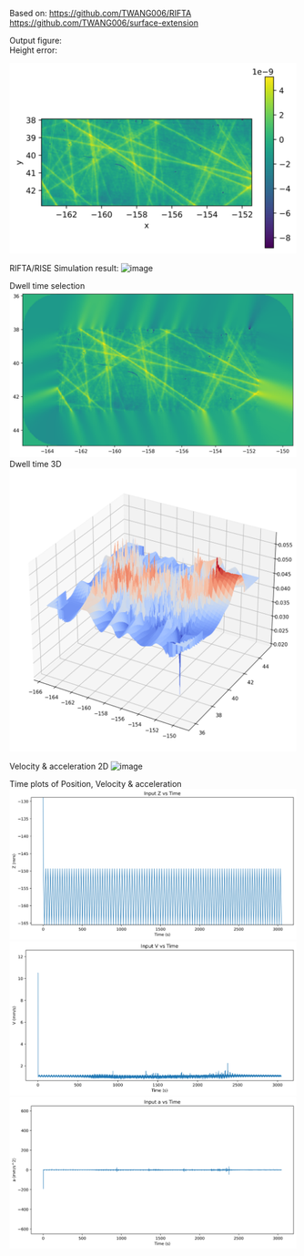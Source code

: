 Based on: 
https://github.com/TWANG006/RIFTA  
https://github.com/TWANG006/surface-extension  

Output figure:  
Height error:

![image](example/Figure_2023-10-04_170203_(0).png)


RIFTA/RISE Simulation result:
![image](example/Figure_2023-10-04_170203_(2).png) 

Dwell time selection
![image](example/Figure_2023-10-04_170203_(3).png) 
Dwell time 3D
![image](example/Figure_2023-10-04_170203_(4).png) 

Velocity & acceleration 2D
![image](example/Figure_2023-10-04_170203_(5).png) 

Time plots of Position, Velocity & acceleration
![image](example/Figure_2023-10-04_170203_(6).png) 
![image](example/Figure_2023-10-04_170203_(7).png) 
![image](example/Figure_2023-10-04_170203_(8).png)

